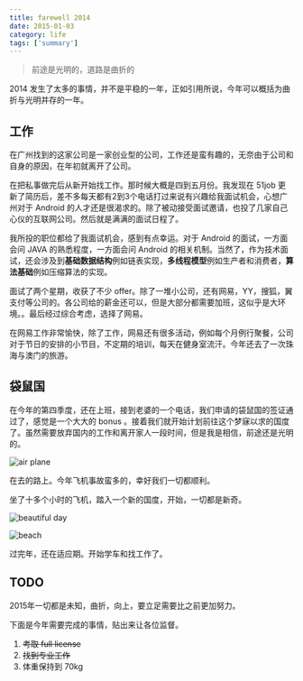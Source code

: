 ```yaml
---
title: farewell 2014
date: 2015-01-03
category: life
tags: ['summary']
---
```


> 前途是光明的，道路是曲折的

2014 发生了太多的事情，并不是平稳的一年，正如引用所说，今年可以概括为曲折与光明并存的一年。
<!-- excerpt -->

## 工作

在广州找到的这家公司是一家创业型的公司，工作还是蛮有趣的，无奈由于公司和自身的原因，在年初就离开了公司。

在把私事做完后从新开始找工作。那时候大概是四到五月份。我发现在 51job 更新了简历后，差不多每天都有2到3个电话打过来说有兴趣给我面试机会，心想广州对于 Android 的人才还是很渴求的。除了被动接受面试邀请，也投了几家自己心仪的互联网公司。然后就是满满的面试日程了。

我所投的职位都给了我面试机会，感到有点幸运。对于 Android 的面试，一方面会问 JAVA 的熟悉程度，一方面会问 Android 的相关机制。当然了，作为技术面试，还会涉及到**基础数据结构**例如链表实现，**多线程模型**例如生产者和消费者，**算法基础**例如压缩算法的实现。

面试了两个星期，收获了不少 offer。除了一堆小公司，还有网易，YY，搜狐，翼支付等公司的。各公司给的薪金还可以，但是大部分都需要加班，这似乎是大环境。。最后经过综合考虑，选择了网易。

在网易工作非常愉快，除了工作，网易还有很多活动，例如每个月例行聚餐，公司对于节日的安排的小节目，不定期的培训，每天在健身室流汗。今年还去了一次珠海与澳门的旅游。

## 袋鼠国

在今年的第四季度，还在上班，接到老婆的一个电话，我们申请的袋鼠国的签证通过了，感觉是一个大大的 bonus 。接着我们就开始计划前往这个梦寐以求的国度了。虽然需要放弃国内的工作和离开家人一段时间，但是我是相信，前途还是光明的。

![air plane](http://media-cache-ec0.pinimg.com/originals/5e/92/55/5e9255d1030dd9ebf39767d96bbb028c.jpg)

在去的路上。今年飞机事故蛮多的，幸好我们一切都顺利。

坐了十多个小时的飞机，踏入一个新的国度，开始，一切都是新奇。

![beautiful day](http://media-cache-ak0.pinimg.com/originals/2c/e7/b4/2ce7b4dc468d1845fa9388ca8467bb6c.jpg)

![beach](http://media-cache-ak0.pinimg.com/originals/c3/f4/83/c3f4835a4eecbf39fb51e6fb3eddead4.jpg)

过完年，还在适应期。开始学车和找工作了。

## TODO

2015年一切都是未知，曲折，向上，要立足需要比之前更加努力。

下面是今年需要完成的事情，贴出来让各位监督。

1. <s>考取 full license</s>
2. <s>找到专业工作</s>
3. 体重保持到 70kg


